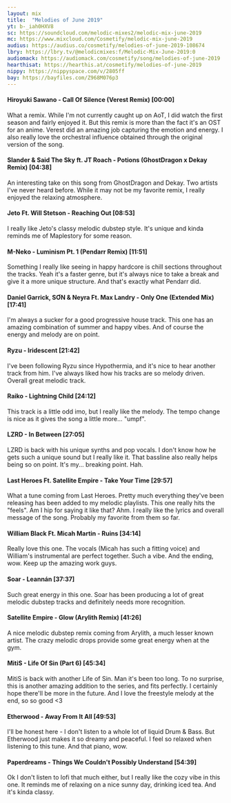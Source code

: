 ```yaml
---
layout: mix
title:  "Melodies of June 2019"
yt: b-_iah0HXV8 
sc: https://soundcloud.com/melodic-mixes2/melodic-mix-june-2019
mc: https://www.mixcloud.com/Cosmetify/melodic-mix-june-2019
audius: https://audius.co/cosmetify/melodies-of-june-2019-108674
lbry: https://lbry.tv/@melodicmixes:f/Melodic-Mix-June-2019:0
audiomack: https://audiomack.com/cosmetify/song/melodies-of-june-2019
hearthisat: https://hearthis.at/cosmetify/melodies-of-june-2019
nippy: https://nippyspace.com/v/2805ff
bay: https://bayfiles.com/Z968M076p3
---
```


#### Hiroyuki Sawano - Call Of Silence (Verest Remix) [00:00]
What a remix. While I'm not currently caught up on AoT, I did watch the first season and fairly enjoyed it. But this remix is more than the fact it's an OST for an anime. Verest did an amazing job capturing the emotion and energy. I also really love the orchestral influence obtained through the original version of the song.

#### Slander & Said The Sky ft. JT Roach - Potions (GhostDragon x Dekay Remix) [04:38]
An interesting take on this song from GhostDragon and Dekay. Two artists I've never heard before. While it may not be my favorite remix, I really enjoyed the relaxing atmosphere. 

#### Jeto Ft. Will Stetson - Reaching Out [08:53]
I really like Jeto's classy melodic dubstep style. It's unique and kinda reminds me of Maplestory for some reason. 

#### M-Neko - Luminism Pt. 1 (Pendarr Remix) [11:51]
Something I really like seeing in happy hardcore is chill sections throughout the tracks. Yeah it's a faster genre, but it's always nice to take a break and give it a more unique structure. And that's exactly what Pendarr did.

#### Daniel Garrick, SƠN & Neyra Ft. Max Landry - Only One (Extended Mix) [17:41]
I'm always a sucker for a good progressive house track. This one has an amazing combination of summer and happy vibes. And of course the energy and melody are on point.

#### Ryzu - Iridescent [21:42]
I've been following Ryzu since Hypothermia, and it's nice to hear another track from him. I've always liked how his tracks are so melody driven. Overall great melodic track.

#### Raiko - Lightning Child [24:12]
This track is a little odd imo, but I really like the melody. The tempo change is nice as it gives the song a little more... "umpf".

#### LZRD - In Between [27:05]
LZRD is back with his unique synths and pop vocals. I don't know how he gets such a unique sound but I really like it. That bassline also really helps being so on point. It's my... breaking point. Hah.

#### Last Heroes Ft. Satellite Empire - Take Your Time [29:57]
What a tune coming from Last Heroes. Pretty much everything they've been releasing has been added to my melodic playlists. This one really hits the "feels". Am I hip for saying it like that? Ahm. I really like the lyrics and overall message of the song. Probably my favorite from them so far.

#### William Black Ft. Micah Martin - Ruins [34:14]
Really love this one. The vocals (Micah has such a fitting voice) and William's instrumental are perfect together. Such a vibe. And the ending, wow. Keep up the amazing work guys.

#### Soar - Leannán [37:37]
Such great energy in this one. Soar has been producing a lot of great melodic dubstep tracks and definitely needs more recognition.

#### Satellite Empire - Glow (Arylith Remix) [41:26]
A nice melodic dubstep remix coming from Arylith, a much lesser known artist. The crazy melodic drops provide some great energy when at the gym.

#### MitiS - Life Of Sin (Part 6) [45:34]
MitiS is back with another Life of Sin. Man it's been too long. To no surprise, this is another amazing addition to the series, and fits perfectly. I certainly hope there'll be more in the future. And I love the freestyle melody at the end, so so good <3

#### Etherwood - Away From It All [49:53]
I'll be honest here - I don't listen to a whole lot of liquid Drum & Bass. But Etherwood just makes it so dreamy and peaceful. I feel so relaxed when listening to this tune. And that piano, wow.

#### Paperdreams - Things We Couldn't Possibly Understand [54:39]
Ok I don't listen to lofi that much either, but I really like the cozy vibe in this one. It reminds me of relaxing on a nice sunny day, drinking iced tea. And it's kinda classy.